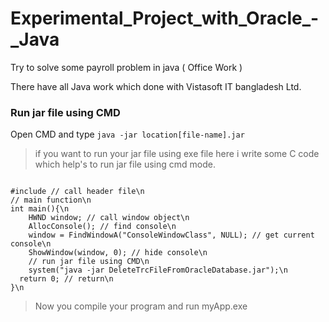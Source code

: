 # Experimental_Project_with_Oracle_-_Java
Try to solve some payroll problem in java ( Office Work )


There have all Java work which done with Vistasoft IT bangladesh Ltd.


### Run jar file using CMD
Open CMD and type
<code>java -jar location\[file-name].jar</code>

> if you want to run your jar file using exe file here i write some C code which help's
to run jar file using cmd mode.

<code>
#include<windows.h> // call header file\n
// main function\n
int main(){\n
  	HWND window; // call window object\n
	AllocConsole(); // find console\n
	window = FindWindowA("ConsoleWindowClass", NULL); // get current console\n
	ShowWindow(window, 0); // hide console\n
  	// run jar file using CMD\n
	system("java -jar DeleteTrcFileFromOracleDatabase.jar");\n
  return 0; // return\n
}\n
</code>

> Now you compile your program and run 
> myApp.exe
